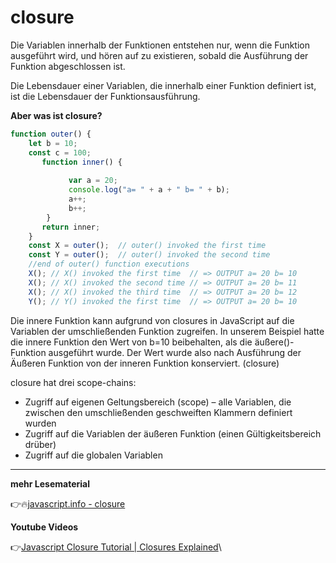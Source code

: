 # closure

Die Variablen innerhalb der Funktionen entstehen nur, wenn die Funktion ausgeführt wird, und hören auf zu existieren, sobald die Ausführung der Funktion abgeschlossen ist.

Die Lebensdauer einer Variablen, die innerhalb einer Funktion definiert ist, ist die Lebensdauer der Funktionsausführung.

**Aber was ist closure?**


```javascript
function outer() {
    let b = 10;
    const c = 100;
       function inner() {
            
             var a = 20; 
             console.log("a= " + a + " b= " + b);
             a++;
             b++;
        }
       return inner;
    }
    const X = outer();  // outer() invoked the first time
    const Y = outer();  // outer() invoked the second time
    //end of outer() function executions
    X(); // X() invoked the first time  // => OUTPUT a= 20 b= 10
    X(); // X() invoked the second time // => OUTPUT a= 20 b= 11
    X(); // X() invoked the third time  // => OUTPUT a= 20 b= 12
    Y(); // Y() invoked the first time  // => OUTPUT a= 20 b= 10
```

Die innere Funktion kann aufgrund von closures in JavaScript auf die Variablen der umschließenden Funktion zugreifen.
In unserem Beispiel hatte die innere Funktion den Wert von b=10 beibehalten, als die äußere()-Funktion ausgeführt wurde. Der Wert wurde also nach Ausführung der Äußeren Funktion von der inneren Funktion konserviert. (closure)

closure hat drei scope-chains:

- Zugriff auf eigenen Geltungsbereich (scope) – alle Variablen, die zwischen den umschließenden geschweiften Klammern definiert wurden
- Zugriff auf die Variablen der äußeren Funktion (einen Gültigkeitsbereich drüber)
- Zugriff auf die globalen Variablen




---
**mehr Lesematerial**

:point_right::fire:[javascript.info - closure](https://javascript.info/closure)

**Youtube Videos**

:point_right:[Javascript Closure Tutorial | Closures Explained](https://www.youtube.com/watch?v=1S8SBDhA7HA)\
